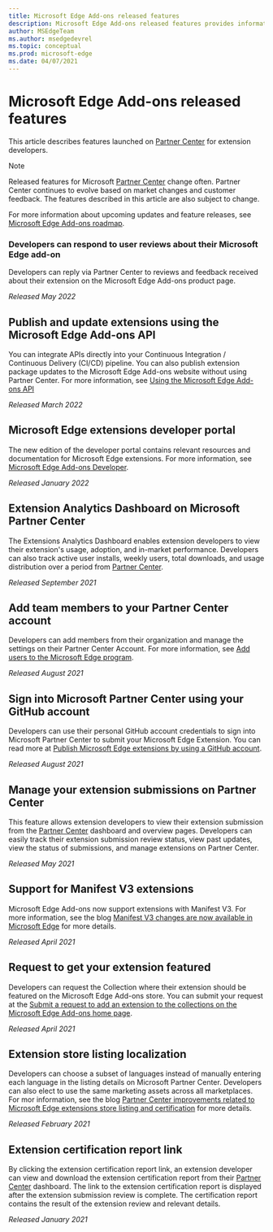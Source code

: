```yaml
---
title: Microsoft Edge Add-ons released features
description: Microsoft Edge Add-ons released features provides information about features launched on Partner Center for extension developers.
author: MSEdgeTeam
ms.author: msedgedevrel
ms.topic: conceptual
ms.prod: microsoft-edge
ms.date: 04/07/2021
---
```

# Microsoft Edge Add-ons released features

This article describes features launched on [Partner Center](https://partner.microsoft.com/dashboard/microsoftedge/) for extension developers.

> [!NOTE]
> Released features for Microsoft [Partner Center](https://partner.microsoft.com/dashboard/microsoftedge/) change often.  Partner Center continues to evolve based on market changes and customer feedback. The features described in this article are also subject to change.

For more information about upcoming updates and feature releases, see [Microsoft Edge Add-ons roadmap](roadmap.md).



<!-- ====================================================================== -->
### Developers can respond to user reviews about their Microsoft Edge add-on

Developers can reply via Partner Center to reviews and feedback received about their extension on the Microsoft Edge Add-ons product page.

*Released May 2022*


<!-- ====================================================================== -->
## Publish and update extensions using the Microsoft Edge Add-ons API

You can integrate APIs directly into your Continuous Integration / Continuous Delivery (CI/CD) pipeline. You can also publish extension package updates to the Microsoft Edge Add-ons website without using Partner Center. For more information, see [Using the Microsoft Edge Add-ons API](/microsoft-edge/extensions-chromium/publish/api/using-addons-api)

*Released March 2022*


<!-- ====================================================================== -->
## Microsoft Edge extensions developer portal

The new edition of the developer portal contains relevant resources and documentation for Microsoft Edge extensions. For more information, see [Microsoft Edge Add-ons Developer](https://developer.microsoft.com/microsoft-edge/extensions/).

*Released January 2022*


<!-- ====================================================================== -->
## Extension Analytics Dashboard on Microsoft Partner Center

The Extensions Analytics Dashboard enables extension developers to view their extension's usage, adoption, and in-market performance. Developers can also track active user installs, weekly users, total downloads, and usage distribution over a period from [Partner Center](https://partner.microsoft.com/dashboard/microsoftedge/).

*Released September 2021*


<!-- ====================================================================== -->
## Add team members to your Partner Center account

Developers can add members from their organization and manage the settings on their Partner Center Account. For more information, see [Add users to the Microsoft Edge program](/microsoft-edge/extensions-chromium/publish/aad-account).

*Released August 2021*


<!-- ====================================================================== -->
## Sign into Microsoft Partner Center using your GitHub account

Developers can use their personal GitHub account credentials to sign into Microsoft Partner Center to submit your Microsoft Edge Extension. You can read more at [Publish Microsoft Edge extensions by using a GitHub account](/microsoft-edge/extensions-chromium/publish/github).

*Released August 2021*


<!-- ====================================================================== -->
## Manage your extension submissions on Partner Center

This feature allows extension developers to view their extension submission from the [Partner Center](https://partner.microsoft.com/dashboard/microsoftedge/) dashboard and overview pages.  Developers can easily track their extension submission review status, view past updates, view the status of submissions, and manage extensions on Partner Center.

*Released May 2021*


<!-- ====================================================================== -->
## Support for Manifest V3 extensions

Microsoft Edge Add-ons now support extensions with Manifest V3. For more information, see the blog [Manifest V3 changes are now available in Microsoft Edge](https://techcommunity.microsoft.com/t5/articles/manifest-v3-changes-are-now-available-in-microsoft-edge/m-p/1780254) for more details.

*Released April 2021*


<!-- ====================================================================== -->
## Request to get your extension featured

Developers can request the Collection where their extension should be featured on the Microsoft Edge Add-ons store. You can submit your request at the [Submit a request to add an extension to the collections on the Microsoft Edge Add-ons home page](https://forms.office.com/pages/responsepage.aspx?id=v4j5cvGGr0GRqy180BHbRw01UwyBfAxNna_1ZkP3X2VUN0lBSU1YMEU3VFY0VURRODEwSjgwU00yRy4u).

*Released April 2021*


<!-- ====================================================================== -->
## Extension store listing localization

Developers can choose a subset of languages instead of manually entering each language in the listing details on Microsoft Partner Center. Developers can also elect to use the same marketing assets across all marketplaces. For mor information, see the blog [Partner Center improvements related to Microsoft Edge extensions store listing and certification](https://techcommunity.microsoft.com/t5/articles/partner-center-improvements-related-to-microsoft-edge-extensions/m-p/2118981) for more details.

*Released February 2021*


<!-- ====================================================================== -->
## Extension certification report link

By clicking the extension certification report link, an extension developer can view and download the extension certification report from their [Partner Center](https://partner.microsoft.com/dashboard/microsoftedge/) dashboard.  The link to the extension certification report is displayed after the extension submission review is complete.  The certification report contains the result of the extension review and relevant details.

*Released January 2021*
